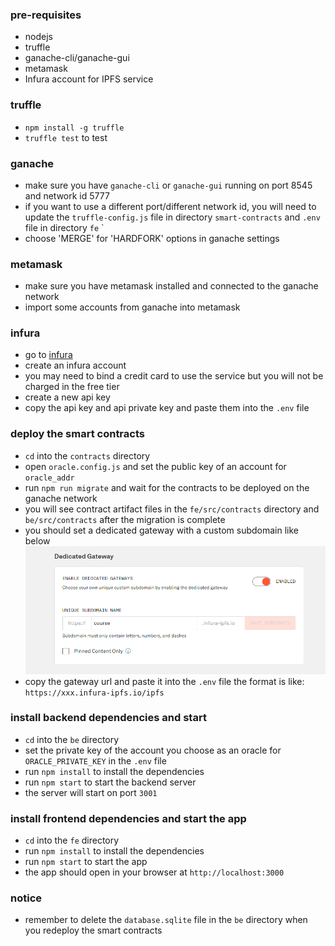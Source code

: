 ### pre-requisites

- nodejs
- truffle
- ganache-cli/ganache-gui
- metamask
- Infura account for IPFS service

### truffle

- `npm install -g truffle`
- `truffle test` to test

### ganache

- make sure you have `ganache-cli` or `ganache-gui` running on port 8545 and network id 5777
- if you want to use a different port/different network id, you will need to update the `truffle-config.js` file in directory `smart-contracts` and `.env` file in directory `fe`
  `
- choose 'MERGE' for 'HARDFORK' options in ganache settings

### metamask

- make sure you have metamask installed and connected to the ganache network
- import some accounts from ganache into metamask

### infura

- go to [infura](https://infura.io/)
- create an infura account
- you may need to bind a credit card to use the service but you will not be charged in the free tier
- create a new api key
- copy the api key and api private key and paste them into the `.env` file

### deploy the smart contracts

- `cd` into the `contracts` directory
- open `oracle.config.js` and set the public key of an account for `oracle_addr`
- run `npm run migrate` and wait for the contracts to be deployed on the ganache network
- you will see contract artifact files in the `fe/src/contracts` directory and `be/src/contracts` after the migration is complete
- you should set a dedicated gateway with a custom subdomain like below
  ![Alt text](1688546791919.png)
- copy the gateway url and paste it into the `.env` file
  the format is like: `https://xxx.infura-ipfs.io/ipfs`

### install backend dependencies and start 

- `cd` into the `be` directory
- set the private key of the account you choose as an oracle for `ORACLE_PRIVATE_KEY` in the `.env` file
- run `npm install` to install the dependencies
- run `npm start` to start the backend server
- the server will start on port `3001`

### install frontend dependencies and start the app

- `cd` into the `fe` directory
- run `npm install` to install the dependencies
- run `npm start` to start the app
- the app should open in your browser at `http://localhost:3000`

### notice

- remember to delete the `database.sqlite` file in the `be` directory when you redeploy the smart contracts
